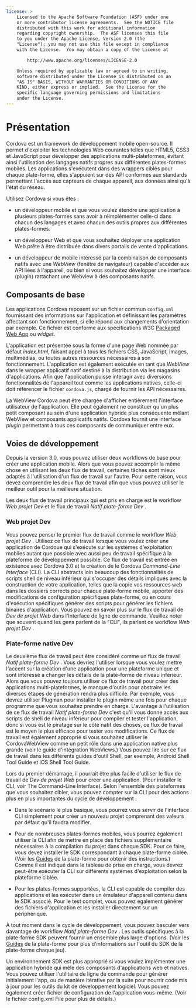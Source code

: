 ```yaml
---
license: >
    Licensed to the Apache Software Foundation (ASF) under one
    or more contributor license agreements.  See the NOTICE file
    distributed with this work for additional information
    regarding copyright ownership.  The ASF licenses this file
    to you under the Apache License, Version 2.0 (the
    "License"); you may not use this file except in compliance
    with the License.  You may obtain a copy of the License at

        http://www.apache.org/licenses/LICENSE-2.0

    Unless required by applicable law or agreed to in writing,
    software distributed under the License is distributed on an
    "AS IS" BASIS, WITHOUT WARRANTIES OR CONDITIONS OF ANY
    KIND, either express or implied.  See the License for the
    specific language governing permissions and limitations
    under the License.
---
```


# Présentation

Cordova est un framework de développement mobile open-source. Il permet d'exploiter les technologies Web courantes telles que HTML5, CSS3 et JavaScript pour développer des applications multi-plateformes, évitant ainsi l'utilisation des langages natifs propres aux différentes plates-formes mobiles. Les applications s'exécutent dans des wrappers ciblés pour chaque plate-forme, elles s'appuient sur des API conformes aux standards permettant l'accès aux capteurs de chaque appareil, aux données ainsi qu'à l'état du réseau.

Utilisez Cordova si vous êtes :

*   un développeur mobile et que vous voulez étendre une application à plusieurs plates-formes sans avoir à réimplémenter celle-ci dans chacun des langages et avec chacun des outils propres aux différentes plates-formes.

*   un développeur Web et que vous souhaitez déployer une application Web prête à être distribuée dans divers portails de vente d'applications.

*   un développeur de mobile intéressé par la combinaison de composants natifs avec une *WebView* (fenêtre de navigateur) capable d'accéder aux API liées à l'appareil, ou bien si vous souhaitez développer une interface (plugin) rattachant une Webview à des composants natifs.

## Composants de base

Les applications Cordova reposent sur un fichier commun `config.xml` fournissant des informations sur l'application et définissant les paramètres affectant son fonctionnement, si elle répond aux changements d'orientation par exemple. Ce fichier est conforme aux spécifications W3C [Packaged Web App][1] ou *widget*.

 [1]: http://www.w3.org/TR/widgets/

L'application est présentée sous la forme d'une page Web nommée par défaut *index.html*, faisant appel à tous les fichiers CSS, JavaScript, images, multimédias, ou toutes autres ressources nécessaires à son fonctionnement. L'application est également exécutée en tant que *WebView* dans le wrapper applicatif natif destiné à la distribution via les magasins d'applications. Afin que l'application puisse interagir avec diversions fonctionnalités de l'appareil tout comme les applications natives, celle-ci doit référencer le fichier `cordova.js`, chargé de fournir les API nécessaires.

La WebView Cordova peut être chargée d'afficher entièrement l'interface utilisateur de l'application. Elle peut également ne constituer qu'un plus petit composant au sein d'une application hybride plus conséquente mêlant WebView et composants applicatifs natifs. Cordova fournit une interface *plugin* permettant à tous ces composants de communiquer entre eux.

## Voies de développement

Depuis la version 3.0, vous pouvez utiliser deux workflows de base pour créer une application mobile. Alors que vous pouvez accomplir la même chose en utilisant les deux flux de travail, certaines tâches sont mieux adaptés à l'utilisation d'un flux de travail sur l'autre. Pour cette raison, vous devez comprendre les deux flux de travail afin que vous pouvez utiliser le meilleur outil pour la meilleure situation.

Les deux flux de travail principaux qui est pris en charge est le workflow *Web projet Dev* et le flux de travail *Natif plate-forme Dev* .

### Web projet Dev

Vous pouvez penser le premier flux de travail comme le workflow *Web projet Dev* . Utilisez ce flux de travail lorsque vous voulez créer une application de Cordoue qui s'exécute sur les systèmes d'exploitation mobiles autant que possible avec aussi peu de travail spécifique à la plateforme de développement possible. Ce flux de travail est entrée en existence avec Cordova 3.0 et la création de le Cordova *Command-Line Interface* (CLI). La CLI abstracts loin beaucoup des fonctionnalités de scripts shell de niveau inférieur qui s'occuper des détails impliqués avec la construction de votre application, telles que la copie vos ressources web dans les dossiers corrects pour chaque plate-forme mobile, apporter des modifications de configuration spécifiques plate-forme, ou en cours d'exécution spécifiques générer des scripts pour générer les fichiers binaires d'application. Vous pouvez en savoir plus sur le flux de travail de *Dev de projet Web* dans l'Interface de ligne de commande. Veuillez noter que souvent quand les gens parlent de la "CLI", ils parlent ce workflow *Web projet Dev* .

### Plate-forme native Dev

Le deuxième flux de travail peut être considéré comme un flux de travail *Natif plate-forme Dev* . Vous devriez l'utiliser lorsque vous voulez mettre l'accent sur la création d'une application pour une plateforme unique et sont intéressé à changer les détails de la plate-forme de niveau inférieur. Alors que vous pouvez toujours utiliser ce flux de travail pour créer des applications multi-plateformes, le manque d'outils pour abstraire les diverses étapes de génération rendra plus difficile. Par exemple, vous devrez utiliser Plugman pour installer le plugin même une fois pour chaque programme que vous souhaitez prendre en charge. L'avantage à l'utilisation de ce flux de travail *Natif plate-forme Dev* c'est qu'il vous donne accès aux scripts de shell de niveau inférieur pour compiler et tester l'application, donc si vous est le piratage sur le côté natif des choses, ce flux de travail est le moyen le plus efficace pour tester vos modifications. Ce flux de travail est également approprié si vous souhaitez utiliser le CordovaWebView comme un petit rôle dans une application native plus grande (voir le guide d'intégration WebViews.) Vous pouvez lire sur ce flux de travail dans les différents guides d'outil Shell, par exemple, Android Shell Tool Guide et iOS Shell Tool Guide.

Lors du premier démarrage, il pourrait être plus facile d'utiliser le flux de travail de *Dev de projet Web* pour créer une application. (Pour installer le CLI, voir The Command-Line Interface). Selon l'ensemble des plateformes que vous souhaitez cibler, vous pouvez compter sur la CLI pour des actions plus en plus importantes du cycle de développement :

*   Dans le scénario le plus basique, vous pourrez vous servir de l'interface CLI simplement pour créer un nouveau projet comprenant des valeurs par défaut qu'il faudra modifier.

*   Pour de nombreuses plates-formes mobiles, vous pourrez également utiliser la CLI afin de mettre en place des fichiers supplémentaire nécessaires à la compilation du projet dans chaque SDK. Pour ce faire, vous devez installer le SDK correspondant à chaque plate-forme ciblée. (Voir les <a href="../platforms/index.html"><a href="../../index.html">Guides</a> de la plate-forme</a> pour obtenir des instructions.) Comme il est indiqué dans le tableau de prise en charge, vous devrez peut-être exécuter la CLI sur différents systèmes d'exploitation selon la plateforme ciblée.

*   Pour les plates-formes supportées, la CLI est capable de compiler des applications et les exécuter dans un émulateur d'appareil contenu dans le SDK associé. Pour le test complet, vous pouvez également générer des fichiers d'application et les installer directement sur un périphérique.

À tout moment dans le cycle de développement, vous pouvez basculer vers davantage de workflow *Natif plate-forme Dev* . Les outils spécifiques à la plate-forme SDK peuvent fournir un ensemble plus large d'options. (Voir les <a href="../platforms/index.html"><a href="../../index.html">Guides</a> de la plate-forme</a> pour plus d'informations sur l'outil du SDK de la plate-forme chaque jeu).

Un environnement SDK est plus approprié si vous voulez implémenter une application hybride qui mêle des composants d'applications web et natives. Vous pouvez utiliser l'utilitaire de ligne de commande pour générer initialement l'app, ou de manière itérative par la suite pour nourrir code mis à jour pour les outils du kit de développement logiciel. Vous pouvez également créer fichier de configuration de l'application vous-même. (Voir le fichier config.xml File pour plus de détails.)
